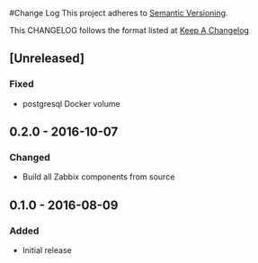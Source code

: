 #Change Log
This project adheres to [Semantic Versioning](http://semver.org/).

This CHANGELOG follows the format listed at [Keep A Changelog](http://keepachangelog.com/)

## [Unreleased]
### Fixed
- postgresql Docker volume

## 0.2.0 - 2016-10-07
### Changed
- Build all Zabbix components from source

## 0.1.0 - 2016-08-09
### Added
- Initial release

